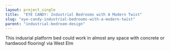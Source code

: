 ```yaml
---
layout: project_single
title:  "EYE CANDY: Industrial Bedrooms with A Modern Twist"
slug: "eye-candy-industrial-bedrooms-with-a-modern-twist"
parent: "industrial-bedroom-design"
---
```

This indusrial platform bed could work in almost any space with concrete or hardwood flooring! via West Elm